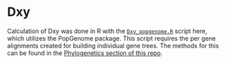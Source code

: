 # Dxy

Calculation of Dxy was done in R with the [`Dxy_popgenome.R`](https://github.com/zjnolen/chorthippus_radiation/blob/master/dxy/Dxy_popgenome.R) script here, which utilizes the PopGenome package. This script requires the per gene alignments created for building individual gene trees. The methods for this can be found in the [Phylogenetics section of this repo](phylogenetics.md/#creating-alignments).
